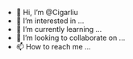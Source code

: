 - 👋 Hi, I’m @Cigarliu
- 👀 I’m interested in ...
- 🌱 I’m currently learning ...
- 💞️ I’m looking to collaborate on ...
- 📫 How to reach me ...

<!---
Cigarliu/Cigarliu is a ✨ special ✨ repository because its `README.md` (this file) appears on your GitHub profile.
You can click the Preview link to take a look at your changes.
--->
